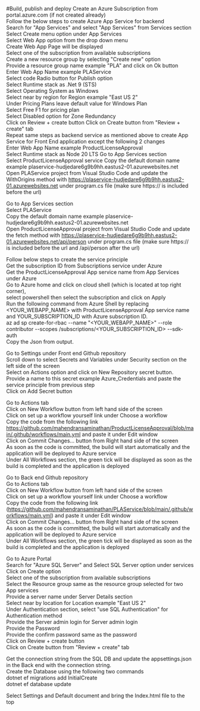 #Build, publish and deploy
Create an Azure Subscription from portal.azure.com (if not created already)  
Follow the below steps to create Azure App Service for backend  
Search for "App Services" and select "App Services" from Services section  
Select Create menu option under App Services  
Select Web App option from the drop down menu  
Create Web App Page will be displayed  
Select one of the subscription from available subscriptions  
Create a new resource group by selecting "Create new" option  
Provide a resource group name example "PLA" and click on Ok button  
Enter Web App Name example PLAService  
Select code Radio button for Publish option  
Select Runtime stack as .Net 9 (STS)  
Select Operating System as Windows  
Select near by region for Region example "East US 2"  
Under Pricing Plans leave default value for Windows Plan  
Select Free F1 for pricing plan  
Select Disabled option for Zone Redundancy  
Click on Review + create button
Click on Create button from "Review + create" tab  
Repeat same steps as backend service as mentioned above to create App Service for Front End application except the following 2 changes     
Enter Web App Name example ProductLicenseApproval    
Select Runtime stack as Node 20 LTS Go to App Services section    
Select ProductLicenseApproval service Copy the default domain name example plaservice-hudjedare6g9b9hh.eastus2-01.azurewebsites.net    
Open PLAService project from Visual Studio Code and update the WithOrigins method with https://plaservice-hudjedare6g9b9hh.eastus2-01.azurewebsites.net under program.cs file (make sure https:// is included before the url)  

Go to App Services section  
Select PLAService   
Copy the default domain name example plaservice-hudjedare6g9b9hh.eastus2-01.azurewebsites.net   
Open ProductLicenseApproval project from Visual Studio Code and update the fetch method with https://plaservice-hudjedare6g9b9hh.eastus2-01.azurewebsites.net/api/person under program.cs file (make sure https:// is included before the url and /api/person after the url)  

Follow below steps to create the service principle  
Get the subscription ID from Subscriptions service under Azure   
Get the ProductLicenseApproval App service name from App Services under Azure   
Go to Azure home and click on cloud shell (which is located at top right corner),   
select powershell then select the subscription and click on Apply  
Run the following command from Azure Shell by replacing <YOUR_WEBAPP_NAME> with ProductLicenseApproval App service name and YOUR_SUBSCRIPTION_ID with Azure subscription ID.  
az ad sp create-for-rbac --name "<YOUR_WEBAPP_NAME>" --role contributor --scopes /subscriptions/<YOUR_SUBSCRIPTION_ID> --sdk-auth  
Copy the Json from output.  

Go to Settings under Front end Github repository   
Scroll down to select Secrets and Variables under Security section on the left side of the screen   
Select on Actions option and click on New Repository secret button.   
Provide a name to this secret example Azure_Credentials and paste the service principle from previous step   
Click on Add Secret button  

Go to Actions tab   
Click on New Workflow button from left hand side of the screen    
Click on set up a workflow yourself link under Choose a workflow    
Copy the code from the following link https://github.com/mahendransaminathan/ProductLicenseApproval/blob/main/.github/workflows/main.yml and paste it under Edit window    
Click on Commit Changes... button from Right hand side of the screen  
As soon as the code is committed, the build will start automatically and the application will be deployed to Azure service  
Under All Workflows section, the green tick will be displayed as soon as the build is completed and the application is deployed  

Go to Back end Github repository   
Go to Actions tab   
Click on New Workflow button from left hand side of the screen    
Click on set up a workflow yourself link under Choose a workflow    
Copy the code from the following link (https://github.com/mahendransaminathan/PLAService/blob/main/.github/workflows/main.yml) and paste it under Edit window    
Click on Commit Changes... button from Right hand side of the screen  
As soon as the code is committed, the build will start automatically and the application will be deployed to Azure service  
Under All Workflows section, the green tick will be displayed as soon as the build is completed and the application is deployed  

Go to Azure Portal  
Search for "Azure SQL Server" and Select SQL Server option under services  
Click on Create option  
Select one of the subscription from available subscriptions  
Select the Resource group same as the resource group selected for two App services  
Provide a server name under Server Details section  
Select near by location for Location example "East US 2"  
Under Authentication section, select "use SQL Authentication" for Authentication method    
Provide the Server admin login for Server admin login  
Provide the Password  
Provide the confirm password same as the password  
Click on Review + create button  
Click on Create button from "Review + create" tab  

Get the connection string from the SQL DB and update the appsettings.json in the Back end with the connection string.  
Create the Database using the following two commands  
dotnet ef migrations add InitialCreate  
dotnet ef database update

Select Settings and Default document and bring the Index.html file to the top  
